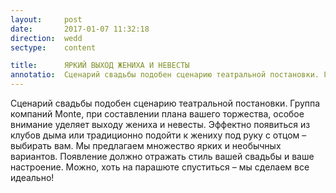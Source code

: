 ```yaml
---
layout:     post
date:       2017-01-07 11:32:18
direction:  wedd
sectype:    content

title:      ЯРКИЙ ВЫХОД ЖЕНИХА И НЕВЕСТЫ               
annotatio:  Сценарий свадьбы подобен сценарию театральной постановки. Группа компаний Monte, при составлении плана вашего торжества, особое внимание уделяет выходу жениха и невесты. Эффектно появиться из клубов дыма или традиционно подойти к жениху под руку с отцом – выбирать вам. Мы предлагаем множество ярких и необычных вариантов. Появление должно отражать стиль вашей свадьбы и ваше настроение. Можно, хоть на парашюте спуститься – мы сделаем все идеально! 
---
```


Сценарий свадьбы подобен сценарию театральной постановки. Группа компаний Monte, при составлении плана вашего торжества, особое внимание уделяет выходу жениха и невесты. Эффектно появиться из клубов дыма или традиционно подойти к жениху под руку с отцом – выбирать вам. Мы предлагаем множество ярких и необычных вариантов. Появление должно отражать стиль вашей свадьбы и ваше настроение. Можно, хоть на парашюте спуститься – мы сделаем все идеально!   